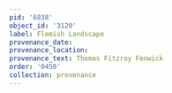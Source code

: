 ```yaml
---
pid: '6838'
object_id: '3120'
label: Flemish Landscape
provenance_date:
provenance_location:
provenance_text: Thomas Fitzroy Fenwick
order: '0450'
collection: provenance
---
```

